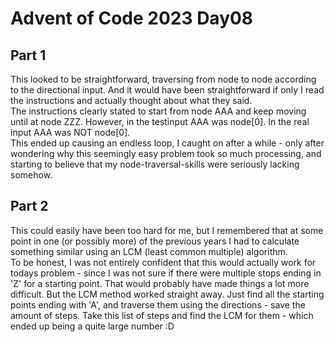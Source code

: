 # Advent of Code 2023 Day08  

## Part 1  
This looked to be straightforward, traversing from node to node according to the directional input. And it would have been straightforward if only I read the instructions and actually thought about what they said.  
The instructions clearly stated to start from node AAA and keep moving until at node ZZZ. However, in the testinput AAA was node[0]. In the real input AAA was NOT node[0].  
This ended up causing an endless loop, I caught on after a while - only after wondering why this seemingly easy problem took so much processing, and starting to believe that my node-traversal-skills were seriously lacking somehow.

## Part 2  
This could easily have been too hard for me, but I remembered that at some point in one (or possibly more) of the previous years I had to calculate something similar using an LCM (least common multiple) algorithm.  
To be honest, I was not entirely confident that this would actually work for todays problem - since I was not sure if there were multiple stops ending in 'Z' for a starting point. That would probably have made things a lot more difficult. But the LCM method worked straight away. Just find all the starting points ending with 'A', and traverse them using the directions - save the amount of steps. Take this list of steps and find the LCM for them - which ended up being a quite large number :D  

